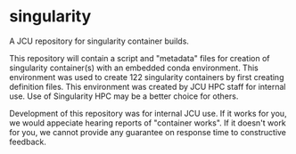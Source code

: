 # singularity
A JCU repository for singularity container builds.

This repository will contain a script and "metadata" files for creation of singularity container(s) with an embedded conda environment.
This environment was used to create 122 singularity containers by first creating definition files.
This environment was created by JCU HPC staff for internal use.
Use of Singularity HPC may be a better choice for others.

Development of this repository was for internal JCU use.
If it works for you, we would appeciate hearing reports of "container works".
If it doesn't work for you, we cannot provide any guarantee on response time to constructive feedback.
